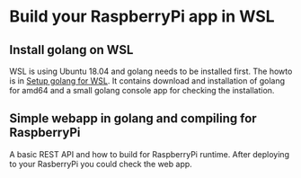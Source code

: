 # Build your RaspberryPi app in WSL

## Install golang on WSL

WSL is using Ubuntu 18.04 and golang needs to be installed first. The howto is in [Setup golang for WSL](/setup/).
It contains download and installation of golang for amd64 and a small golang console app for checking the installation.

## Simple webapp in golang and compiling for RaspberryPi

A basic REST API and how to build for RaspberryPi runtime. After deploying to your RasberryPi you could check the web app.
